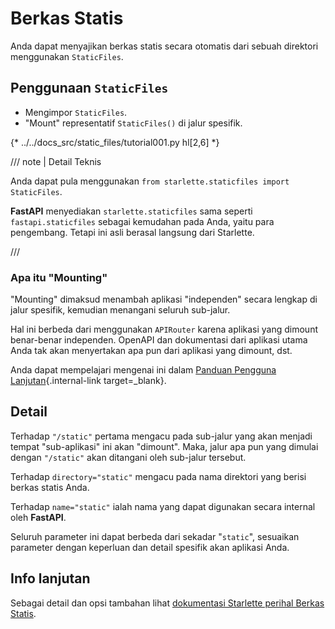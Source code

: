 # Berkas Statis

Anda dapat menyajikan berkas statis secara otomatis dari sebuah direktori menggunakan `StaticFiles`.

## Penggunaan `StaticFiles`

* Mengimpor `StaticFiles`.
* "Mount" representatif `StaticFiles()` di jalur spesifik.

{* ../../docs_src/static_files/tutorial001.py hl[2,6] *}

/// note | Detail Teknis

Anda dapat pula menggunakan `from starlette.staticfiles import StaticFiles`.

**FastAPI** menyediakan `starlette.staticfiles` sama seperti `fastapi.staticfiles` sebagai kemudahan pada Anda, yaitu para pengembang. Tetapi ini asli berasal langsung dari Starlette.

///

### Apa itu "Mounting"

"Mounting" dimaksud menambah aplikasi "independen" secara lengkap di jalur spesifik, kemudian menangani seluruh sub-jalur.

Hal ini berbeda dari menggunakan `APIRouter` karena aplikasi yang dimount benar-benar independen. OpenAPI dan dokumentasi dari aplikasi utama Anda tak akan menyertakan apa pun dari aplikasi yang dimount, dst.

Anda dapat mempelajari mengenai ini dalam [Panduan Pengguna Lanjutan](../advanced/index.md){.internal-link target=_blank}.

## Detail

Terhadap `"/static"` pertama mengacu pada sub-jalur yang akan menjadi tempat "sub-aplikasi" ini akan "dimount". Maka, jalur apa pun yang dimulai dengan `"/static"` akan ditangani oleh sub-jalur tersebut.

Terhadap `directory="static"` mengacu pada nama direktori yang berisi berkas statis Anda.

Terhadap `name="static"` ialah nama yang dapat digunakan secara internal oleh **FastAPI**.

Seluruh parameter ini dapat berbeda dari sekadar "`static`", sesuaikan parameter dengan keperluan dan detail spesifik akan aplikasi Anda.

## Info lanjutan

Sebagai detail dan opsi tambahan lihat <a href="https://www.starlette.io/staticfiles/" class="external-link" target="_blank">dokumentasi Starlette perihal Berkas Statis</a>.
